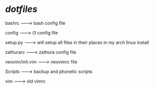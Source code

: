 # ***dotfiles***


bashrc ---> bash config file

config ---> i3 config file

setup.py ---> will setup all files in their places in my arch linux install

zathurarc ---> zathura config file

neovim/init.vim ---> neovimrc file

Scripts ---> backup and phonetic scripts

vim ---> old vimrc
